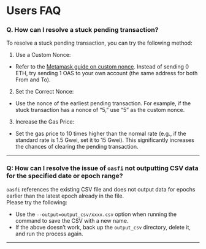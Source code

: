 # Users FAQ

### Q. How can I resolve a stuck pending transaction?
To resolve a stuck pending transaction, you can try the following method:

1. Use a Custom Nonce:
-	Refer to the [Metamask guide on custom nonce](https://support.metamask.io/transactions-and-gas/transactions/how-to-speed-up-or-cancel-a-pending-transaction/#method-2-custom-nonce). Instead of sending 0 ETH, try sending 1 OAS to your own account (the same address for both From and To).
2. Set the Correct Nonce:
- Use the nonce of the earliest pending transaction. For example, if the stuck transaction has a nonce of “5,” use “5” as the custom nonce.
3. Increase the Gas Price:
-	Set the gas price to 10 times higher than the normal rate (e.g., if the standard rate is 1.5 Gwei, set it to 15 Gwei). This significantly increases the chances of clearing the pending transaction.

---

### Q: How can I resolve the issue of `oasfi` not outputting CSV data for the specified date or epoch range?

`oasfi` references the existing CSV file and does not output data for epochs earlier than the latest epoch already in the file.  
Please try the following:

- Use the `--output=output_csv/xxxx.csv` option when running the command to save the CSV with a new name.
- If the above doesn’t work, back up the `output_csv` directory, delete it, and run the process again.

---
